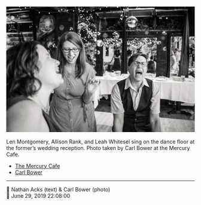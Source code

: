 ![Len Montgomery, Allison Rank, and Leah Whitesel sing](assets/96bc29affa1620871c61557fd260ea56.webp)

Len Montgomery, Allison Rank, and Leah Whitesel sing on the dance floor at the former’s wedding reception. Photo taken by Carl Bower at the Mercury Cafe.

* [The Mercury Cafe](http://mercurycafe.com)
* [Carl Bower](https://carlbowerphotos.com)

- - - -

<span aria-hidden="true">👥</span> Nathan Acks (text) & Carl Bower (photo)  
<span aria-hidden="true">📅</span> June 29, 2019 22:08:00
